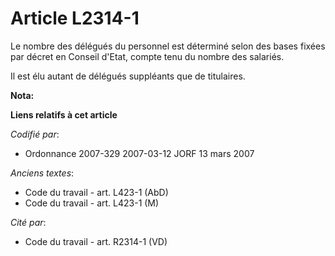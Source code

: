 # Article L2314-1

Le nombre des délégués du personnel est déterminé selon des bases fixées par décret en Conseil d'Etat, compte tenu du nombre
des salariés.

Il est élu autant de délégués suppléants que de titulaires.

**Nota:**



**Liens relatifs à cet article**

_Codifié par_:

  - Ordonnance 2007-329 2007-03-12 JORF 13 mars 2007

_Anciens textes_:

  - Code du travail - art. L423-1 (AbD)
  - Code du travail - art. L423-1 (M)

_Cité par_:

  - Code du travail - art. R2314-1 (VD)
